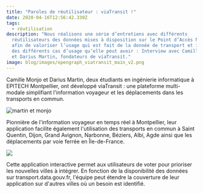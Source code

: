 ```yaml
---
title: "Paroles de réutilisateur : viaTransit !"
date: 2020-04-16T12:56:42.330Z
tags:
  - réutilisation
description: "Nous réalisons une série d’entretiens avec différents
  réutilisateurs des données mises à disposition sur le Point d’Accès National,
  afin de valoriser l’usage qui est fait de la donnée de transport et illustrer
  des différents cas d’usage qu’elle peut avoir : Interview avec Camille Monjo
  et Darius Martin, fondateurs de viaTransit."
image: blog/images/opengraph_viatransit_main_v2.png
---
```

Camille Monjo et Darius Martin, deux étudiants en ingénierie informatique à EPITECH Montpellier, ont développé viaTransit : une plateforme multi-modale simplifiant l'information voyageur et les déplacements dans les transports en commun.

![martin et monjo](/images/martin_et_monjo.jpg "Les deux fondateurs de ViaTransit")

<!--StartFragment-->

Pionnière de l'information voyageur en temps réel à Montpellier, leur application facilite également l'utilisation des transports en commun à Saint Quentin, Dijon, Grand Avignon, Narbonne, Béziers, Albi, Agde ainsi que les déplacements par voie ferrée en Île-de-France.

![](/images/viatransitapp.png)

Cette application interactive permet aux utilisateurs de voter pour prioriser les nouvelles villes à intégrer. En fonction de la disponibilité des données sur transport.data.gouv.fr, l'équipe peut étendre la couverture de leur application sur d'autres villes où un besoin est identifié.

<!--EndFragment-->